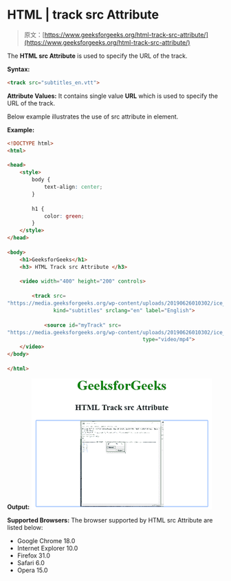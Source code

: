 # HTML | track src Attribute

> 原文：[https://www.geeksforgeeks.org/html-track-src-attribute/](https://www.geeksforgeeks.org/html-track-src-attribute/)

The **HTML <track> src Attribute** is used to specify the URL of the track.

**Syntax:**

```html
<track src="subtitles_en.vtt">
```

**Attribute Values:** It contains single value **URL** which is used to specify the URL of the track.

Below example illustrates the use of src attribute in <track> element.

**Example:**

```html
<!DOCTYPE html>
<html>

<head>
    <style>
        body {
            text-align: center;
        }

        h1 {
            color: green;
        }
    </style>
</head>

<body>
    <h1>GeeksforGeeks</h1>
    <h3> HTML Track src Attribute </h3>

    <video width="400" height="200" controls>

        <track src=
"https://media.geeksforgeeks.org/wp-content/uploads/20190626010302/ice_video_20190626-005104_edit_0.mp4" 
               kind="subtitles" srclang="en" label="English">

            <source id="myTrack" src=
"https://media.geeksforgeeks.org/wp-content/uploads/20190626010302/ice_video_20190626-005104_edit_0.mp4" 
                                            type="video/mp4">
    </video>
</body>

</html>
```

**Output:**
![](img/05ca26ac862679e2e9dadbba10a615e3.png)

**Supported Browsers:** The browser supported by HTML <track> src Attribute are listed below:

*   Google Chrome 18.0
*   Internet Explorer 10.0
*   Firefox 31.0
*   Safari 6.0
*   Opera 15.0